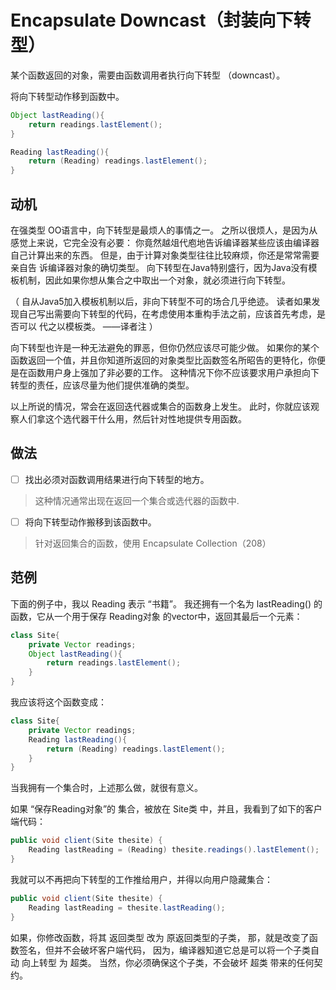 # Encapsulate Downcast（封装向下转型）
某个函数返回的对象，需要由函数调⽤者执⾏向下转型 （downcast）。 


将向下转型动作移到函数中。
```java
Object lastReading(){
    return readings.lastElement();
}
```

```java
Reading lastReading(){
    return (Reading) readings.lastElement();
}
```


## 动机

在强类型 OO语⾔中，向下转型是最烦⼈的事情之⼀。
之所以很烦⼈，是因为从感觉上来说，它完全没有必要：
你竟然越俎代庖地告诉编译器某些应该由编译器⾃⼰计算出来的东西。
但是，由于计算对象类型往往⽐较⿇烦，你还是常常需要亲⾃告 诉编译器对象的确切类型。
向下转型在Java特别盛⾏，因为Java没有模板机制，因此如果你想从集合之中取出⼀个对象，就必须进⾏向下转型。

（
自从Java5加⼊模板机制以后，⾮向下转型不可的场合⼏乎绝迹。
读者如果发现⾃⼰写出需要向下转型的代码，在考虑使⽤本重构⼿法之前，应该⾸先考虑，是否可以 代之以模板类。
——译者注
）

向下转型也许是⼀种⽆法避免的罪恶，但你仍然应该尽可能少做。
如果你的某个函数返回⼀个值，并且你知道所返回的对象类型⽐函数签名所昭告的更特化，你便是在函数⽤户⾝上强加了⾮必要的⼯作。
这种情况下你不应该要求⽤户承担向下转型的责任，应该尽量为他们提供准确的类型。

以上所说的情况，常会在返回迭代器或集合的函数⾝上发⽣。
此时，你就应该观察⼈们拿这个选代器⼲什么⽤，然后针对性地提供专⽤函数。


## 做法

-[ ] 找出必须对函数调⽤结果进⾏向下转型的地⽅。
>这种情况通常出现在返回⼀个集合或选代器的函数中.

-[ ] 将向下转型动作搬移到该函数中。 
>针对返回集合的函数，使⽤ Encapsulate Collection（208）

## 范例

下⾯的例⼦中，我以 Reading 表⽰ “书籍”。
我还拥有⼀个名为 lastReading() 的函数，它从⼀个⽤于保存 Reading对象 的vector中，返回其最后⼀个元素：
```java
class Site{
    private Vector readings;
    Object lastReading(){
        return readings.lastElement();
    }
}
```

我应该将这个函数变成：
```java
class Site{
    private Vector readings;
    Reading lastReading(){
        return (Reading) readings.lastElement();
    }
}
```

当我拥有⼀个集合时，上述那么做，就很有意义。

如果 “保存Reading对象”的 集合，被放在 Site类 中，并且，我看到了如下的客户端代码：
```java
public void client(Site thesite) {
    Reading lastReading = (Reading) thesite.readings().lastElement();
}
```

我就可以不再把向下转型的⼯作推给⽤户，并得以向⽤户隐藏集合：
```java
public void client(Site thesite) {
    Reading lastReading = thesite.lastReading();
}
```

如果，你修改函数，将其 返回类型 改为 原返回类型的⼦类，
那，就是改变了函数签名，但并不会破坏客户端代码，
因为，编译器知道它总是可以将⼀个⼦类⾃动 向上转型 为 超类。
当然，你必须确保这个⼦类，不会破坏 超类 带来的任何契约。


